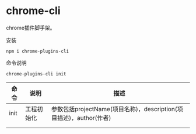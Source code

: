 # chrome-cli 
chrome插件脚手架。

安装

```
npm i chrome-plugins-cli
```



命令说明

```
chrome-plugins-cli init
```

| 命令 | 说明       | 描述                                                         |
| ---- | ---------- | ------------------------------------------------------------ |
| init | 工程初始化 | 参数包括projectName(项目名称)，description(项目描述)，author(作者) |
|      |            |                                                              |
|      |            |                                                              |

